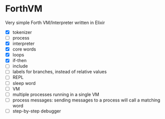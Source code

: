# ForthVM

Very simple Forth VM/Interpreter written in Elixir

- [x] tokenizer
- [ ] process
- [x] interpreter
- [x] core words
- [x] loops
- [x] if-then
- [ ] include
- [ ] labels for branches, instead of relative values
- [ ] REPL
- [ ] sleep word
- [ ] VM
- [ ] multiple processes running in a single VM
- [ ] process messages: sending messages to a process will call a matching word
- [ ] step-by-step debugger
